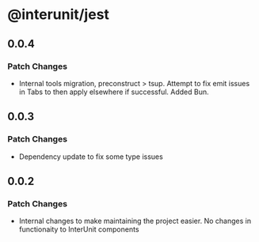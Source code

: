 # @interunit/jest

## 0.0.4

### Patch Changes

- Internal tools migration, preconstruct > tsup. Attempt to fix emit issues in Tabs to then apply elsewhere if successful. Added Bun.

## 0.0.3

### Patch Changes

- Dependency update to fix some type issues

## 0.0.2

### Patch Changes

- Internal changes to make maintaining the project easier. No changes in functionaity to InterUnit components

